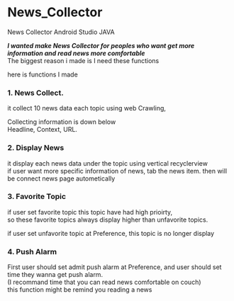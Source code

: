 # News_Collector
News Collector Android Studio JAVA

***I wanted make News Collector for peoples who want get more information and read news more comfortable***  
The biggest reason i made is I need these functions

here is functions I made    
### 1. News Collect.
it collect 10 news data each topic using web Crawling,  

Collecting information is down below  
Headline, Context, URL.

### 2. Display News  
it display each news data under the topic using vertical recyclerview    
if user want more specific information of news, tab the news item. then will be connect news page autometically


### 3. Favorite Topic  
if user set favorite topic this topic have had high prioirty,  
so these favorite topics always display higher than unfavorite topics.


if user set unfavorite topic at Preference, this topic is no longer display

### 4. Push Alarm  
First user should set admit push alarm at Preference, and user should set time they wanna get push alarm.   
(I recommand time that you can read news comfortable on couch)  
this function might be remind you reading a news 
